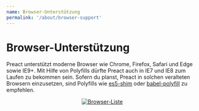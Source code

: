 ```yaml
---
name: Browser-Unterstützung
permalink: '/about/browser-support'
---
```


# Browser-Unterstützung

Preact unterstützt moderne Browser wie Chrome, Firefox, Safari und Edge sowie IE9+. Mit Hilfe von Polyfills dürfte Preact auch in IE7 und IE8 zum Laufen zu bekommen sein. Sofern du planst, Preact in solchen veralteten Browsern einzusetzen, sind Polyfills wie [es5-shim] oder [babel-polyfill] zu empfehlen.

<center>
    <a href="https://saucelabs.com/u/preact">
        <img src="https://saucelabs.com/browser-matrix/preact.svg" alt="Browser-Liste">
    </a>
</center>


[es5-shim]: https://github.com/es-shims/es5-shim
[babel-polyfill]: https://babeljs.io/docs/usage/polyfill/
